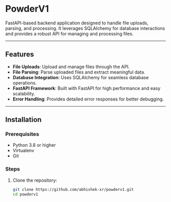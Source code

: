 # PowderV1

FastAPI-based backend application designed to handle file uploads, parsing, and processing. It leverages SQLAlchemy for database interactions and provides a robust API for managing and processing files.

---

## Features

- **File Uploads**: Upload and manage files through the API.
- **File Parsing**: Parse uploaded files and extract meaningful data.
- **Database Integration**: Uses SQLAlchemy for seamless database operations.
- **FastAPI Framework**: Built with FastAPI for high performance and easy scalability.
- **Error Handling**: Provides detailed error responses for better debugging.

---

## Installation

### Prerequisites
- Python 3.8 or higher
- Virtualenv
- Git

### Steps
1. Clone the repository:
   ```bash
   git clone https://github.com/abhishek-xr/powderv1.git
   cd powderv1